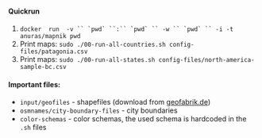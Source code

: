 #### Quickrun

1. ```docker  run  -v `` `pwd` ``:`` `pwd` `` -w `` `pwd` `` -i -t  anuras/mapnik pwd```
2. Print maps: `sudo ./00-run-all-countries.sh config-files/patagonia.csv`
3. Print maps: `sudo ./00-run-all-states.sh config-files/north-america-sample-bc.csv`

#### Important files:
* `input/geofiles` - shapefiles (download from [geofabrik.de](https://download.geofabrik.de))
* `osmnames/city-boundary-files` - city boundaries
* `color-schemas` - color schemas, the used schema is hardcoded in the `.sh` files